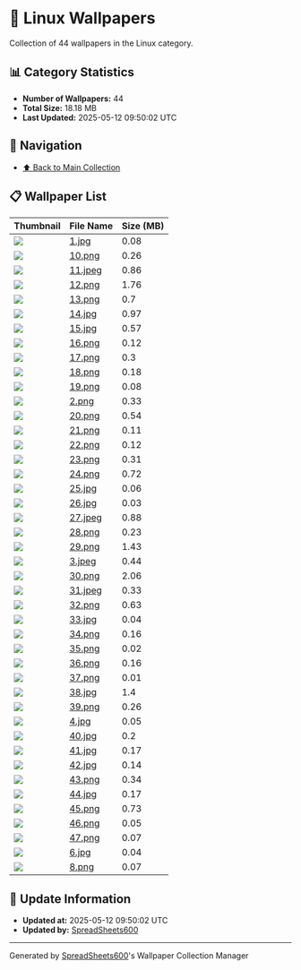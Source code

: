 # 📁 Linux Wallpapers

Collection of 44 wallpapers in the Linux category.

## 📊 Category Statistics
- **Number of Wallpapers:** 44
- **Total Size:** 18.18 MB
- **Last Updated:** 2025-05-12 09:50:02 UTC

## 📑 Navigation
- [⬆️ Back to Main Collection](../../README.md)

## 📋 Wallpaper List

| Thumbnail | File Name | Size (MB) |
|-----------|-----------|-----------|
| ![](1.jpg) | [1.jpg](1.jpg) | 0.08 |
| ![](10.png) | [10.png](10.png) | 0.26 |
| ![](11.jpeg) | [11.jpeg](11.jpeg) | 0.86 |
| ![](12.png) | [12.png](12.png) | 1.76 |
| ![](13.png) | [13.png](13.png) | 0.7 |
| ![](14.jpg) | [14.jpg](14.jpg) | 0.97 |
| ![](15.jpg) | [15.jpg](15.jpg) | 0.57 |
| ![](16.png) | [16.png](16.png) | 0.12 |
| ![](17.png) | [17.png](17.png) | 0.3 |
| ![](18.png) | [18.png](18.png) | 0.18 |
| ![](19.png) | [19.png](19.png) | 0.08 |
| ![](2.png) | [2.png](2.png) | 0.33 |
| ![](20.png) | [20.png](20.png) | 0.54 |
| ![](21.png) | [21.png](21.png) | 0.11 |
| ![](22.png) | [22.png](22.png) | 0.12 |
| ![](23.png) | [23.png](23.png) | 0.31 |
| ![](24.png) | [24.png](24.png) | 0.72 |
| ![](25.jpg) | [25.jpg](25.jpg) | 0.06 |
| ![](26.jpg) | [26.jpg](26.jpg) | 0.03 |
| ![](27.jpeg) | [27.jpeg](27.jpeg) | 0.88 |
| ![](28.png) | [28.png](28.png) | 0.23 |
| ![](29.png) | [29.png](29.png) | 1.43 |
| ![](3.jpeg) | [3.jpeg](3.jpeg) | 0.44 |
| ![](30.png) | [30.png](30.png) | 2.06 |
| ![](31.jpeg) | [31.jpeg](31.jpeg) | 0.33 |
| ![](32.png) | [32.png](32.png) | 0.63 |
| ![](33.jpg) | [33.jpg](33.jpg) | 0.04 |
| ![](34.png) | [34.png](34.png) | 0.16 |
| ![](35.png) | [35.png](35.png) | 0.02 |
| ![](36.png) | [36.png](36.png) | 0.16 |
| ![](37.png) | [37.png](37.png) | 0.01 |
| ![](38.jpg) | [38.jpg](38.jpg) | 1.4 |
| ![](39.png) | [39.png](39.png) | 0.26 |
| ![](4.jpg) | [4.jpg](4.jpg) | 0.05 |
| ![](40.jpg) | [40.jpg](40.jpg) | 0.2 |
| ![](41.jpg) | [41.jpg](41.jpg) | 0.17 |
| ![](42.jpg) | [42.jpg](42.jpg) | 0.14 |
| ![](43.png) | [43.png](43.png) | 0.34 |
| ![](44.jpg) | [44.jpg](44.jpg) | 0.17 |
| ![](45.png) | [45.png](45.png) | 0.73 |
| ![](46.png) | [46.png](46.png) | 0.05 |
| ![](47.png) | [47.png](47.png) | 0.07 |
| ![](6.jpg) | [6.jpg](6.jpg) | 0.04 |
| ![](8.png) | [8.png](8.png) | 0.07 |


## 🔄 Update Information
- **Updated at:** 2025-05-12 09:50:02 UTC
- **Updated by:** [SpreadSheets600](https://github.com/SpreadSheets600)

---
Generated by [SpreadSheets600](https://github.com/SpreadSheets600)'s Wallpaper Collection Manager
